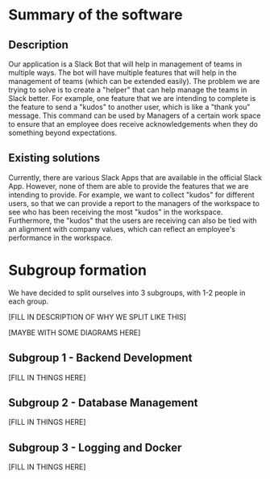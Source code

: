 # Summary of the software

## Description

Our application is a Slack Bot that will help in management of teams in multiple ways. The bot will have multiple features that will help in the management of teams (which can be extended easily).
The problem we are trying to solve is to create a "helper" that can help manage the teams in Slack better.
For example, one feature that we are intending to complete is the feature to send a "kudos" to another user, which is like a "thank you" message.
This command can be used by Managers of a certain work space to ensure that an employee does receive acknowledgements when they do something beyond expectations.

## Existing solutions

Currently, there are various Slack Apps that are available in the official Slack App. However, none of them are able to provide the features that we are intending to provide.
For example, we want to collect "kudos" for different users, so that we can provide a report to the managers of the workspace to see who has been receiving the most "kudos" in the workspace.
Furthermore, the "kudos" that the users are receiving can also be tied with an alignment with company values, which can reflect an employee's performance in the workspace.

# Subgroup formation

We have decided to split ourselves into 3 subgroups, with 1-2 people in each group. 

[FILL IN DESCRIPTION OF WHY WE SPLIT LIKE THIS]

[MAYBE WITH SOME DIAGRAMS HERE]

## Subgroup 1 - Backend Development

[FILL IN THINGS HERE]

## Subgroup 2 - Database Management

[FILL IN THINGS HERE]

## Subgroup 3 - Logging and Docker

[FILL IN THINGS HERE]